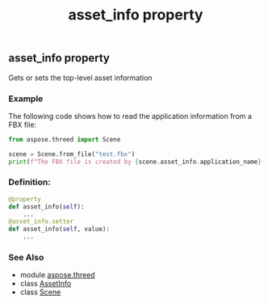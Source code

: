 ﻿---
title: asset_info property
second_title: Aspose.3D for Python via .NET API References
description: 
type: docs
weight: 150
url: /python-net/aspose.threed/scene/asset_info/
is_root: false
---

## asset_info property


Gets or sets the top-level asset information

### Example 


The following code shows how to read the application information from a FBX file:

```python
from aspose.threed import Scene

scene = Scene.from_file("test.fbx")
print(f"The FBX file is created by {scene.asset_info.application_name} {scene.asset_info.application_version}")

```
### Definition:
```python
@property
def asset_info(self):
    ...
@asset_info.setter
def asset_info(self, value):
    ...
```

### See Also
* module [aspose.threed](../../)
* class [AssetInfo](/3d/python-net/aspose.threed/assetinfo)
* class [Scene](/3d/python-net/aspose.threed/scene)
